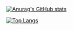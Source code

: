 [![Anurag's GitHub stats](https://github-readme-stats.vercel.app/api?username=wndeld777&theme=dark)](https://github.com/anuraghazra/github-readme-stats)

[![Top Langs](https://github-readme-stats.vercel.app/api/top-langs/?username=wndeld777&theme=dark)](https://github.com/anuraghazra/github-readme-stats)
